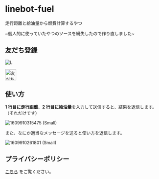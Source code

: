 # linebot-fuel

走行距離と給油量から燃費計算するやつ

~個人的に使っていたやつのソースを紛失したので作り直しました~

## 友だち登録

![L](https://user-images.githubusercontent.com/44780846/103730839-1b7c2700-5027-11eb-8015-60b7036d40ae.png)

<a href="https://lin.ee/7nQzjx2"><img src="https://scdn.line-apps.com/n/line_add_friends/btn/ja.png" alt="友だち追加" height="36" border="0"></a>

## 使い方

**1 行目に走行距離**、**2 行目に給油量**を入力して送信すると、結果を返信します。（それだけです）

![1609910315475 (Small)](https://user-images.githubusercontent.com/44780846/103732273-63e91400-502a-11eb-96d0-afcbd6dc405b.png)

また、なにか適当なメッセージを送ると使い方を返信します。

![1609910261801 (Small)](https://user-images.githubusercontent.com/44780846/103732271-63507d80-502a-11eb-8c70-374aa49a0d1a.png)

## プライバシーポリシー

[こちら](https://arrow2nd.github.io/linebot-fuel/) をご覧ください。
